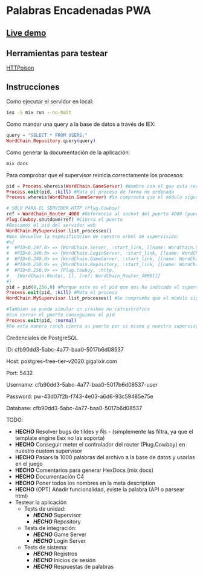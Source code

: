 # Palabras Encadenadas PWA
## [Live demo](https://as-p3-palabras-encadenadas.gigalixirapp.com/)
## Herramientas para testear
[HTTPoison](https://github.com/edgurgel/httpoison)


## Instrucciones
Como ejecutar el servidor en local:
```cmd
iex -S mix run --no-halt
```

Como mandar una query a la base de datos a través de IEX:
```elixir
query = "SELECT * FROM USERS;"
WordChain.Repository.query(query)
```

Como generar la documentación de la aplicación:
```cmd
mix docs
```


Para comprobar que el supervisor reinicia correctamente los procesos:
```elixir
pid = Process.whereis(WordChain.GameServer) #Nombre con el que esta registrado el pid de ese GenServer
Process.exit(pid, :kill) #Mata el proceso de forma no ordenada
Process.whereis(WordChain.GameServer) #Se comprueba que el módulo sigue vivo pero tiene un pid diferente

# SOLO PARA EL SERVIDOR HTTP (Plug.Cowboy)
ref = WordChain_Router_4000 #Referencia al socket del puerto 4000 (puerto por defecto)
Plug.Cowboy.shutdown(ref) #Cierra el puerto
#Buscamos el pid del servidor web
WordChain.MySupervisor.list_processes()
#Nos devuelve la especificacion de nuestro arbol de supervisión:
#%{
#  #PID<0.247.0> => {WordChain.Server, :start_link, [[name: WordChain.Server]]},
#  #PID<0.248.0> => {WordChain.LoginServer, :start_link, [[name: WordChain.LoginServer]]},
#  #PID<0.249.0> => {WordChain.GameServer, :start_link, [[name: WordChain.GameServer]]},
#  #PID<0.250.0> => {WordChain.Repository, :start_link, [[name: WordChain.Repository]]},
#  #PID<0.256.0> => {Plug.Cowboy, :http,
#   [WordChain.Router, [], [ref: WordChain_Router_4000]]}
#}
pid = pid(0,256,0) #Porque este es el pid que nos ha indicado el supervisor que le corresponde a Cowboy
Process.exit(pid, :kill) #Mata el proceso
WordChain.MySupervisor.list_processes() #Se comprueba que el módulo sigue vivo pero tiene un pid diferente

#Tambien se puede simular un crasheo no catrastrófico 
#Sin cerrar el puerto conseguimos el pid
Process.exit(pid, :normal)
#De esta manera ranch cierra su puerto por si mismo y nuestro supervisor puede reiniciar el proceso sin mayor problema
```
Credenciales de PostgreSQL

ID: cfb90dd3-5abc-4a77-baa0-5017b6d08537

Host: postgres-free-tier-v2020.gigalixir.com

Port: 5432

Username: cfb90dd3-5abc-4a77-baa0-5017b6d08537-user

Password: pw-43d07f2b-f743-4e03-a6d6-93c59485e75e

Database: cfb90dd3-5abc-4a77-baa0-5017b6d08537


TODO: 
- **HECHO** Resolver bugs de tíldes y Ñs - (simplemente las filtra, ya que el template engine Eex no las soporta)
- **HECHO** Conseguir meter el controlador del router (Plug.Cowboy) en nuestro custom supervisor
- **HECHO** Pasars la 1000 palabras del archivo a la base de datos y usarlas en el juego
- **HECHO** Comentarios para generar HexDocs (mix docs) 
- **HECHO** Documentación C4
- **HECHO** Poner todos los nombres en la meta description
- **HECHO** (OPT) Añadir funcionalidad, existe la palabra (API o parsear html)
- Testear la aplicación
    - Tests de unidad:        
        - ***HECHO*** Supervisor
        - ***HECHO*** Repository
    - Tests de integración:
        - ***HECHO*** Game Server
        - ***HECHO*** Login Server
    - Tests de sistema:
        - ***HECHO*** Registros
        - ***HECHO*** Inicios de sesión
        - ***HECHO*** Respuestas de palabras
